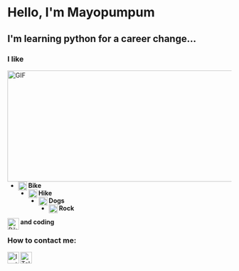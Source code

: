 # **Hello, I'm** Mayopumpum 



## **I'm learning python for a career change...**

### I like

<img align="right" alt="GIF" src="https://cdn.pixabay.com/photo/2016/11/29/05/29/buildings-1867550_960_720.jpg" width="550" height="250" />

* <img align="left" alt="Bike" width="20px" src="https://cdn-icons-png.flaticon.com/128/3198/3198336.png" /> **Bike**
* <img align="left" alt="Hike" width="20px" src="https://cdn-icons-png.flaticon.com/128/1706/1706709.png" /> **Hike**
* <img align="left" alt="Dogs" width="20px" src="https://cdn-icons-png.flaticon.com/128/1998/1998627.png" /> **Dogs**
* <img align="left" alt="Rock" width="20px" src="https://emoji-uc.akamaized.net/orig/3d/c59d663d22a91ddd1c2d711348b922.png" /> **Rock** 


<img align="left" alt="Bike" width="26px" src="https://cdn-icons-png.flaticon.com/128/180/180867.png" /> **and coding** 


### How to contact me:
[<img align="left" alt="Instagram" width="26px" src="https://cdn-icons.flaticon.com/png/128/3955/premium/3955024.png?token=exp=1647694358~hmac=ff64af2823b8a7000545c5e4c715b14f" />][instagram]
[<img align="left" alt="Telegram" width="26px" src="https://cdn-icons-png.flaticon.com/128/2111/2111644.png" />][telegram]

[instagram]:https://www.instagram.com/mayopumpum
[telegram]:https://t.me/Swaggerz
